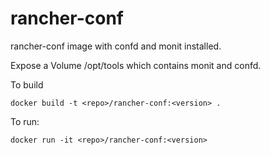 rancher-conf
============

rancher-conf image with confd and monit installed.

Expose a Volume /opt/tools which contains monit and confd.

To build

```
docker build -t <repo>/rancher-conf:<version> .
```

To run:

```
docker run -it <repo>/rancher-conf:<version> 
```

